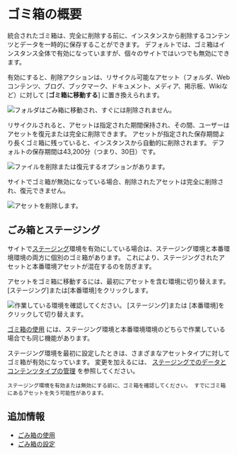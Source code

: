 # ゴミ箱の概要

統合されたゴミ箱は、完全に削除する前に、インスタンスから削除するコンテンツとデータを一時的に保存することができます。 デフォルトでは、ゴミ箱はインスタンス全体で有効になっていますが、個々のサイトではいつでも無効にできます。

有効にすると、削除アクションは、リサイクル可能なアセット（フォルダ、Webコンテンツ、ブログ、ブックマーク、ドキュメント、メディア、掲示板、Wikiなど）に対して [**ゴミ箱に移動する**] に置き換えられます。

![フォルダはごみ箱に移動され、すぐには削除されません。](./recycle-bin-overview/images/01.png)

リサイクルされると、アセットは指定された期間保持され、その間、ユーザーはアセットを復元または完全に削除できます。 アセットが指定された保存期間より長くゴミ箱に残っていると、インスタンスから自動的に削除されます。 デフォルトの保存期間は43,200分（つまり、30日）です。

![ファイルを削除または復元するオプションがあります。](./recycle-bin-overview/images/02.png)

サイトでゴミ箱が無効になっている場合、削除されたアセットは完全に削除され、復元できません。

![アセットを削除します。](./recycle-bin-overview/images/03.png)

<a name="recycle-bin-and-staging" />

## ごみ箱とステージング

サイトで[ステージング](../../site-building/publishing-tools/staging.md)環境を有効にしている場合は、ステージング環境と本番環境環境の両方に個別のゴミ箱があります。 これにより、ステージングされたアセットと本番環境アセットが混在するのを防ぎます。

アセットをゴミ箱に移動するには、最初にアセットを含む環境に切り替えます。 [ステージング]または[本番環境]をクリックします。

![作業している環境を確認してください。 [ステージング]または [本番環境]をクリックして切り替えます。](./recycle-bin-overview/images/04.png)

[ゴミ箱の使用](using-the-recycle-bin.md) には、ステージング環境と本番環境環境のどちらで作業している場合でも同じ機能があります。

ステージング環境を最初に設定したときは、さまざまなアセットタイプに対してゴミ箱が有効になっています。 変更を加えるには、 [ステージングでのデータとコンテンツタイプの管理](../../site-building/publishing-tools/staging/managing-data-and-content-types-in-staging.md) を参照してください。

```{warning}
ステージング環境を有効または無効にする前に、ゴミ箱を確認してください。 すでにゴミ箱にあるアセットを失う可能性があります。 
```

<a name="additional-information" />

## 追加情報

  - [ごみ箱の使用](./using-the-recycle-bin.md)
  - [ごみ箱の設定](./configuring-the-recycle-bin.md)
